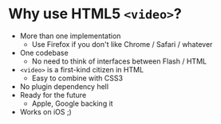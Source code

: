 Why use HTML5 `<video>`?
==============
* More than one implementation
    * Use Firefox if you don't like Chrome / Safari / whatever
* One codebase
    * No need to think of interfaces between Flash / HTML
* `<video>` is a first-kind citizen in HTML
    * Easy to combine with CSS3
* No plugin dependency hell
* Ready for the future
    * Apple, Google backing it
* Works on iOS ;)